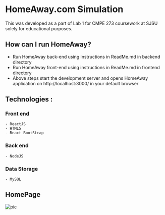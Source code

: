 # HomeAway.com Simulation
This was developed as a part of Lab 1 for CMPE 273 coursework at SJSU solely for educational purposes.

## How can I run HomeAway?
  - Run HomeAway back-end using instructions in ReadMe.md in backend directory
  - Run HomeAway front-end using instructions in ReadMe.md in frontend directory
  - Above steps start the development server and opens HomeAway application on http://localhost:3000/ in your default browser
    
## Technologies : 

  ### Front end 
    - ReactJS
    - HTML5
    - React BootStrap

  ### Back end 
    - NodeJS

  ### Data Storage
    - MySQL

## HomePage

![pic](https://user-images.githubusercontent.com/25673997/50368694-7e81ea80-0540-11e9-9869-cb1163d9d4fe.jpg)
